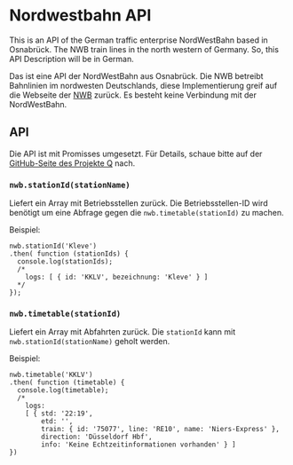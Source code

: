 Nordwestbahn API
================

This is an API of the German traffic enterprise NordWestBahn based in Osnabrück. The NWB train lines in the north western of Germany. So, this API Description will be in German.

Das ist eine API der NordWestBahn aus Osnabrück. Die NWB betreibt Bahnlinien im nordwesten Deutschlands, diese Implementierung greif auf die Webseite der [NWB](http://www.nordwestbahn.de) zurück. Es besteht keine Verbindung mit der NordWestBahn.

API
---

Die API ist mit Promisses umgesetzt. Für Details, schaue bitte auf der [GitHub-Seite des Projekte Q](https://github.com/kriskowal/q) nach.

### `nwb.stationId(stationName)` ###

Liefert ein Array mit Betriebsstellen zurück. Die Betriebsstellen-ID wird benötigt um eine Abfrage gegen die `nwb.timetable(stationId)` zu machen.

Beispiel: 

```
nwb.stationId('Kleve')
.then( function (stationIds) {
  console.log(stationIds);
  /*
    logs: [ { id: 'KKLV', bezeichnung: 'Kleve' } ]
  */
});
```

### `nwb.timetable(stationId)` ###

Liefert ein Array mit Abfahrten zurück. Die `stationId` kann mit `nwb.stationId(stationName)` geholt werden.

Beispiel: 

```
nwb.timetable('KKLV')
.then( function (timetable) {
  console.log(timetable);
  /*
    logs: 
    [ { std: '22:19',
        etd: '',
        train: { id: '75077', line: 'RE10', name: 'Niers-Express' },
        direction: 'Düsseldorf Hbf',
        info: 'Keine Echtzeitinformationen vorhanden' } ]
})
````